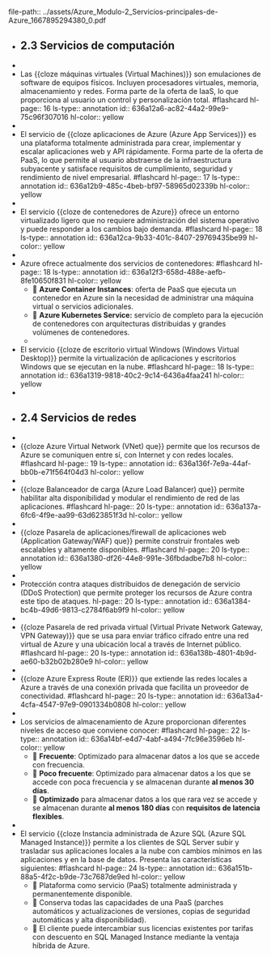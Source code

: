 file-path:: ../assets/Azure_Modulo-2_Servicios-principales-de-Azure_1667895294380_0.pdf

- ## 2.3 Servicios de computación
-
- Las {{cloze máquinas virtuales (Virtual Machines)}} son emulaciones de software de equipos físicos. Incluyen procesadores virtuales, memoria, almacenamiento y redes. Forma parte de la oferta de IaaS, lo que proporciona al usuario un control y personalización total. #flashcard
  hl-page:: 16
  ls-type:: annotation
  id:: 636a12a6-ac82-44a2-99e9-75c96f307016
  hl-color:: yellow
-
- El servicio de {{cloze aplicaciones de Azure (Azure App Services)}} es una plataforma totalmente administrada para crear, implementar y escalar aplicaciones web y API rápidamente. Forma parte de la oferta de PaaS, lo que permite al usuario abstraerse de la infraestructura subyacente y satisface requisitos de cumplimiento, seguridad y rendimiento de nivel empresarial. #flashcard
  hl-page:: 17
  ls-type:: annotation
  id:: 636a12b9-485c-4beb-bf97-58965d02339b
  hl-color:: yellow
-
- El servicio {{cloze de contenedores de Azure}} ofrece un entorno virtualizado ligero que no requiere administración del sistema operativo y puede responder a los cambios bajo demanda. #flashcard
  hl-page:: 18
  ls-type:: annotation
  id:: 636a12ca-9b33-401c-8407-29769435be99
  hl-color:: yellow
-
- Azure ofrece actualmente dos servicios de contenedores: #flashcard
  hl-page:: 18
  ls-type:: annotation
  id:: 636a12f3-658d-488e-aefb-8fe10650f831
  hl-color:: yellow
	-  **Azure Container Instances**: oferta de PaaS que ejecuta un contenedor en Azure sin la necesidad de administrar una máquina virtual o servicios adicionales.
	-  **Azure Kubernetes Service:** servicio de completo para la ejecución de contenedores con arquitecturas distribuidas y grandes volúmenes de contenedores.
	-
- El servicio {{cloze de escritorio virtual Windows (Windows Virtual Desktop)}} permite la virtualización de aplicaciones y escritorios Windows que se ejecutan en la nube. #flashcard
  hl-page:: 18
  ls-type:: annotation
  id:: 636a1319-9818-40c2-9c14-6436a4faa241
  hl-color:: yellow
-
- ## 2.4 Servicios de redes
-
- {{cloze Azure Virtual Network (VNet) que}} permite que los recursos de Azure se comuniquen entre sí, con Internet y con redes locales. #flashcard
  hl-page:: 19
  ls-type:: annotation
  id:: 636a136f-7e9a-44af-bb0b-e71f564f04d3
  hl-color:: yellow
-
- {{cloze Balanceador de carga (Azure Load Balancer) que}} permite habilitar alta disponibilidad y modular el rendimiento de red de las aplicaciones. #flashcard
  hl-page:: 20
  ls-type:: annotation
  id:: 636a137a-6fc6-4f9e-aa99-63d623851f3d
  hl-color:: yellow
-
- {{cloze Pasarela de aplicaciones/firewall de aplicaciones web (Application Gateway/WAF) que}} permite construir frontales web escalables y altamente disponibles. #flashcard
  hl-page:: 20
  ls-type:: annotation
  id:: 636a1380-df26-44e8-991e-36fbdadbe7b8
  hl-color:: yellow
-
- Protección contra ataques distribuidos de denegación de servicio (DDoS Protection) que permite proteger los recursos de Azure contra este tipo de ataques.
  hl-page:: 20
  ls-type:: annotation
  id:: 636a1384-bc4b-49d6-9813-c2784f6ab9f9
  hl-color:: yellow
-
- {{cloze Pasarela de red privada virtual (Virtual Private Network Gateway, VPN Gateway)}} que se usa para enviar tráfico cifrado entre una red virtual de Azure y una ubicación local a través de Internet público. #flashcard
  hl-page:: 20
  ls-type:: annotation
  id:: 636a138b-4801-4b9d-ae60-b32b02b280e9
  hl-color:: yellow
-
- {{cloze Azure Express Route (ER)}} que extiende las redes locales a Azure a través de una conexión privada que facilita un proveedor de conectividad. #flashcard
  hl-page:: 20
  ls-type:: annotation
  id:: 636a13a4-4cfa-4547-97e9-0901334b0808
  hl-color:: yellow
-
- Los servicios de almacenamiento de Azure proporcionan diferentes niveles de acceso que conviene conocer: #flashcard
  hl-page:: 22
  ls-type:: annotation
  id:: 636a14bf-e4d7-4abf-a494-7fc96e3596eb
  hl-color:: yellow
	-  **Frecuente**: Optimizado para almacenar datos a los que se accede con frecuencia.
	-  **Poco frecuente**: Optimizado para almacenar datos a los que se accede con poca frecuencia y se almacenan durante **al menos 30 días**.
	-  **Optimizado** para almacenar datos a los que rara vez se accede y se almacenan durante **al menos 180 días** con **requisitos de latencia flexibles**.
-
- El servicio {{cloze Instancia administrada de Azure SQL (Azure SQL Managed Instance)}} permite a los clientes de SQL Server subir y trasladar sus aplicaciones locales a la nube con cambios mínimos en las aplicaciones y en la base de datos. Presenta las características siguientes: #flashcard
  hl-page:: 24
  ls-type:: annotation
  id:: 636a151b-88a5-4f2c-b9de-73c7687de9ed
  hl-color:: yellow
	-  Plataforma como servicio (PaaS) totalmente administrada y permanentemente disponible.
	-  Conserva todas las capacidades de una PaaS (parches automáticos y actualizaciones de versiones, copias de seguridad automáticas y alta disponibilidad).
	-  El cliente puede intercambiar sus licencias existentes por tarifas con descuento en SQL Managed Instance mediante la ventaja híbrida de Azure.